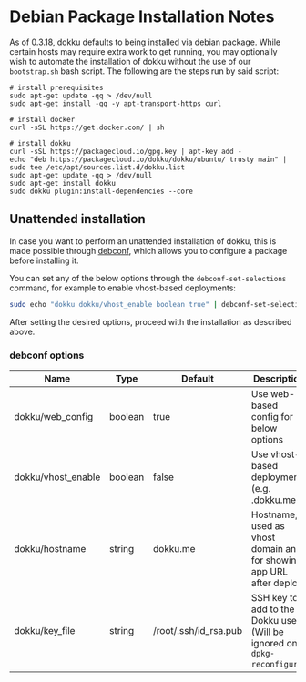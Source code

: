 # Debian Package Installation Notes

As of 0.3.18, dokku defaults to being installed via debian package. While certain hosts may require extra work to get running, you may optionally wish to automate the installation of dokku without the use of our `bootstrap.sh` bash script. The following are the steps run by said script:

```shell
# install prerequisites
sudo apt-get update -qq > /dev/null
sudo apt-get install -qq -y apt-transport-https curl

# install docker
curl -sSL https://get.docker.com/ | sh

# install dokku
curl -sSL https://packagecloud.io/gpg.key | apt-key add -
echo "deb https://packagecloud.io/dokku/dokku/ubuntu/ trusty main" | sudo tee /etc/apt/sources.list.d/dokku.list
sudo apt-get update -qq > /dev/null
sudo apt-get install dokku
sudo dokku plugin:install-dependencies --core
```

## Unattended installation

In case you want to perform an unattended installation of dokku, this is made possible through [debconf](https://en.wikipedia.org/wiki/Debconf_%28software_package%29), which allows you to configure a package before installing it.

You can set any of the below options through the `debconf-set-selections` command, for example to enable vhost-based deployments:

```bash
sudo echo "dokku dokku/vhost_enable boolean true" | debconf-set-selections
```

After setting the desired options, proceed with the installation as described above.

### debconf options

| Name               | Type    | Default               | Description                                                              |
| ------------------ | ------- | --------------------- | ------------------------------------------------------------------------ |
| dokku/web_config   | boolean | true                  | Use web-based config for below options                                   |
| dokku/vhost_enable | boolean | false                 | Use vhost-based deployments (e.g. <app>.dokku.me)                        |
| dokku/hostname     | string  | dokku.me              | Hostname, used as vhost domain and for showing app URL after deploy      |
| dokku/key_file     | string  | /root/.ssh/id_rsa.pub | SSH key to add to the Dokku user (Will be ignored on `dpkg-reconfigure`) |
